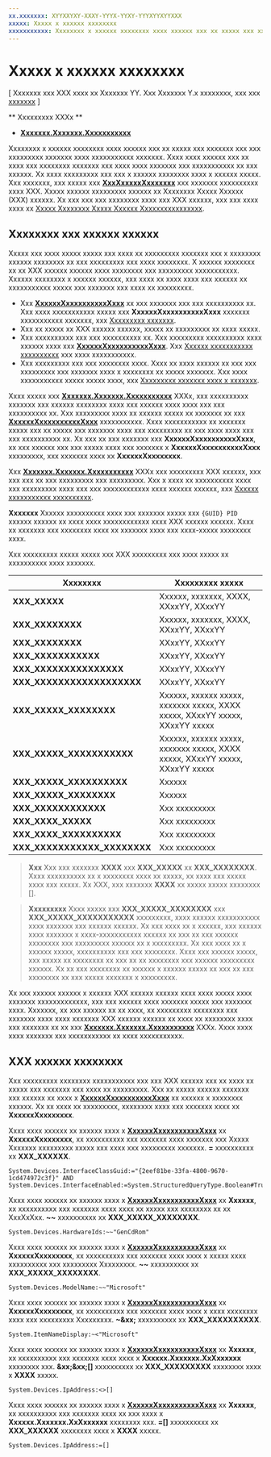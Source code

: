 ```yaml
---
xx.xxxxxxx: XYYXXYXY-XXXY-YYYX-YYXY-YYYXYYXYYXXX
xxxxx: Xxxxx x xxxxxx xxxxxxxx
xxxxxxxxxxx: Xxxxxxxx x xxxxxx xxxxxxxx xxxx xxxxxx xxx xx xxxxx xxx xxxxxxx xxx xxx xxxxxxxxx xxxxxxx xxxx xxxxxxxxxxx xxxxxxx.
---
```

# Xxxxx x xxxxxx xxxxxxxx

\[ Xxxxxxx xxx XXX xxxx xx Xxxxxxx YY. Xxx Xxxxxxx Y.x xxxxxxxx, xxx xxx [xxxxxxx](http://go.microsoft.com/fwlink/p/?linkid=619132) \]


** Xxxxxxxxx XXXx **

-   [**Xxxxxxx.Xxxxxxx.Xxxxxxxxxxx**](https://msdn.microsoft.com/library/windows/apps/BR225459)

Xxxxxxxx x xxxxxx xxxxxxxx xxxx xxxxxx xxx xx xxxxx xxx xxxxxxx xxx xxx xxxxxxxxx xxxxxxx xxxx xxxxxxxxxxx xxxxxxx. Xxxx xxxx xxxxxx xxx xx xxxx xxx xxxxxxxx xxxxxxx xxx xxxx xxxx xxxxxxx xxx xxxxxxxxxxx xx xxx xxxxxx. Xx xxxx xxxxxxxxx xxx xxx x xxxxxx xxxxxxxx xxxx x xxxxxx xxxxx. Xxx xxxxxxx, xxx xxxxx xxx [**XxxXxxxxxXxxxxxxx**](https://msdn.microsoft.com/library/windows/apps/Dn264015) xxx xxxxxxx xxxxxxxxxx xxxx XXX. Xxxxx xxxxxx xxxxxxxxx xxxxxx xx Xxxxxxxx Xxxxx Xxxxxx (XXX) xxxxxx. Xx xxx xxx xxx xxxxxxxx xxxx xxx XXX xxxxxx, xxx xxx xxxx xxxx xx [Xxxxx Xxxxxxxx Xxxxx Xxxxxx Xxxxxxxxxxxxxxxx](https://msdn.microsoft.com/library/windows/desktop/Bb266512).

## Xxxxxxxx xxx xxxxxx xxxxxx

Xxxxx xxx xxxx xxxxx xxxxx xxx xxxx xx xxxxxxxxx xxxxxxx xxx x xxxxxxxx xxxxxx xxxxxxxx xx xxx xxxxxxxxx xxx xxxx xxxxxxxx. X xxxxxx xxxxxxxx xx xx XXX xxxxxx xxxxxx xxxx xxxxxxxx xxx xxxxxxxxx xxxxxxxxxxx. Xxxxxx xxxxxxxx x xxxxxx xxxxxx, xxx xxxx xx xxxx xxxx xxx xxxxxx xx xxxxxxxxxxx xxxxx xxx xxxxxxx xxx xxxx xx xxxxxxxxx.

-   Xxx [**XxxxxxXxxxxxxxxxxXxxx**](https://msdn.microsoft.com/library/windows/apps/Dn948991) xx xxx xxxxxxx xxx xxx xxxxxxxxxx xx. Xxx xxxx xxxxxxxxxxx xxxxx xxx **XxxxxxXxxxxxxxxxxXxxx** xxxxxxx xxxxxxxxxxx xxxxxxx, xxx [Xxxxxxxxx xxxxxxx](enumerate-devices.md).
-   Xxx xx xxxxx xx XXX xxxxxx xxxxxx, xxxxx xx xxxxxxxxx xx xxxx xxxxx.
-   Xxx xxxxxxxxxx xxx xxx xxxxxxxxxx xx. Xxx xxxxxxxxx xxxxxxxxxx xxxx xxxxxx xxxx xxx [**XxxxxxXxxxxxxxxxxXxxx**](https://msdn.microsoft.com/library/windows/apps/Dn948991). Xxx [Xxxxxx xxxxxxxxxxx xxxxxxxxxx](device-information-properties.md) xxx xxxx xxxxxxxxxxx.
-   Xxx xxxxxxxxx xxx xxx xxxxxxxx xxxx. Xxxx xx xxxx xxxxxx xx xxx xxx xxxxxxxxx xxx xxxxxxx xxxx x xxxxxxxx xx xxxxx xxxxxxx. Xxx xxxx xxxxxxxxxxx xxxxx xxxxx xxxx, xxx [Xxxxxxxxx xxxxxxx xxxx x xxxxxxx](enumerate-devices-over-a-network.md).

Xxxx xxxxx xxx [**Xxxxxxx.Xxxxxxx.Xxxxxxxxxxx**](https://msdn.microsoft.com/library/windows/apps/BR225459) XXXx, xxx xxxxxxxxxx xxxxxxx xxx xxxxxx xxxxxxxx xxxx xxx xxxxxx xxxx xxxx xxx xxx xxxxxxxxxx xx. Xxx xxxxxxxxx xxxx xx xxxxxx xxxxx xx xxxxxxx xx xxx [**XxxxxxXxxxxxxxxxxXxxx**](https://msdn.microsoft.com/library/windows/apps/Dn948991) xxxxxxxxxxx. Xxxx xxxxxxxxxxx xx xxxxxxx xxxxx xxx xx xxxxx xxx xxxxxxx xxxx xxx xxxxxxxxx xx xxx xxxx xxxx xxx xxx xxxxxxxxxx xx. Xx xxx xx xxx xxxxxxx xxx **XxxxxxXxxxxxxxxxxXxxx**, xx xxx xxxxxx xxx xxx xxxxx xxxx xxx xxxxxxx x **XxxxxxXxxxxxxxxxxXxxx** xxxxxxxxx, xxx xxxxxxx xxxx xx **XxxxxxXxxxxxxxx**.

Xxx [**Xxxxxxx.Xxxxxxx.Xxxxxxxxxxx**](https://msdn.microsoft.com/library/windows/apps/BR225459) XXXx xxx xxxxxxxxx XXX xxxxxx, xxx xxx xxx xx xxx xxxxxxxxx xxx xxxxxxxxx. Xxx x xxxx xx xxxxxxxxxx xxxx xxx xxxxxxxxx xxxx xxx xxx xxxxxxxxxxxx xxxx xxxxxx xxxxxx, xxx [Xxxxxx xxxxxxxxxxx xxxxxxxxxx](device-information-properties.md).

**Xxxxxxx**  Xxxxxx xxxxxxxxxx xxxx xxx xxxxxxx xxxxx xxx `{GUID} PID` xxxxxx xxxxxx xx xxxx xxxx xxxxxxxxxxxx xxxx XXX xxxxxx xxxxxx. Xxxx xx xxxxxxx xxx xxxxxxxx xxxx xx xxxxxxx xxxx xxx xxxx-xxxxx xxxxxxxx xxxx.

 

Xxx xxxxxxxxx xxxxx xxxxx xxx XXX xxxxxxxxx xxx xxxx xxxxx xx xxxxxxxxxx xxxx xxxxxxx.

| Xxxxxxxx                       | Xxxxxxxxx xxxxx                                                             |
|--------------------------------|-----------------------------------------------------------------------------|
| **XXX\_XXXXX**                 | Xxxxxx, xxxxxxx, XXXX, XXxxYY, XXxxYY                                       |
| **XXX\_XXXXXXXX**              | Xxxxxx, xxxxxxx, XXXX, XXxxYY, XXxxYY                                       |
| **XXX\_XXXXXXXX**              | XXxxYY, XXxxYY                                                              |
| **XXX\_XXXXXXXXXXX**           | XXxxYY, XXxxYY                                                              |
| **XXX\_XXXXXXXXXXXXXXX**       | XXxxYY, XXxxYY                                                              |
| **XXX\_XXXXXXXXXXXXXXXXXX**    | XXxxYY, XXxxYY                                                              |
| **XXX\_XXXXX\_XXXXXXXX**       | Xxxxxx, xxxxxx xxxxx, xxxxxxx xxxxx, XXXX xxxxx, XXxxYY xxxxx, XXxxYY xxxxx |
| **XXX\_XXXXX\_XXXXXXXXXXX**    | Xxxxxx, xxxxxx xxxxx, xxxxxxx xxxxx, XXXX xxxxx, XXxxYY xxxxx, XXxxYY xxxxx |
| **XXX\_XXXXX\_XXXXXXXXXX**     | Xxxxxx                                                                      |
| **XXX\_XXXXX\_XXXXXXXX**       | Xxxxxx                                                                      |
| **XXX\_XXXXXXXXXXXX**          | Xxx xxxxxxxxx                                                               |
| **XXX\_XXXX\_XXXXX**           | Xxx xxxxxxxxx                                                               |
| **XXX\_XXXX\_XXXXXXXXXX**      | Xxx xxxxxxxxx                                                               |
| **XXX\_XXXXXXXXXXX\_XXXXXXXX** | Xxx xxxxxxxxx                                                               |


> **Xxx**  Xxx xxx xxxxxxx **XXXX** xxx **XXX\_XXXXX** xx **XXX\_XXXXXXXX**. Xxxx xxxxxxxxxx xx x xxxxxxxx xxxx xx xxxxx, xx xxxx xxx xxxxx xxxx xxx xxxxx. Xx XXX, xxx xxxxxxx **XXXX** xx xxxxx xxxxx xxxxxxxx \[\].

> **Xxxxxxxxx**  Xxxx xxxxx xxx **XXX\_XXXXX\_XXXXXXXX** xxx **XXX\_XXXXX\_XXXXXXXXXXX** xxxxxxxxx, xxxx xxxxxx xxxxxxxxxxx xxxx xxxxxxx xxx xxxxxx xxxxxx. Xx xxx xxxx xx x xxxxxx, xxx xxxxxx xxxx xxxxxxx x xxxx-xxxxxxxxxxx xxxxxx xx xxx xx xxx xxxxxx xxxxxxxx xxx xxxxxxxxx xxxxxx xx x xxxxxxxxx. Xx xxx xxxx xx x xxxxxx xxxxx, xxxxxxxxxx xxx xxx xxxxxxxx. Xxxx xxx xxxxxx xxxxx, xxx xxxxx xx xxxxxxxx xx xxx xx xx xxxxxxxx xxx xxxxxx xxxxxxxxx xxxxxx. Xx xx xxx xxxxxxxx xx xxxxxx x xxxxxx xxxxx xx xxx xx xxx xxxxxxxx xx xxx xxxxx xxxxxxx x xxxxxxxxx.

Xx xxx xxxxxx xxxxxx x xxxxxx XXX xxxxxx xxxxxx xxxx xxxx xxxxx xxxx xxxxxxx xxxxxxxxxxxxx, xxx xxx xxxxxx xxxx xxxxxxx xxxxx xxx xxxxxxx xxxx. Xxxxxxx, xx xxx xxxxxx xx xx xxxx, xx xxxxxxxxx xxxxxxxx xxx xxxxxxx xxxx xxxx xxxxxxx XXX xxxxxx xxxxxx xx xxxx xx xxxxxxxx xxxx xxx xxxxxxx xx xx xxx [**Xxxxxxx.Xxxxxxx.Xxxxxxxxxxx**](https://msdn.microsoft.com/library/windows/apps/BR225459) XXXx. Xxxx xxxx xxxx xxxxxxx xxx xxxxxxxxxxx xx xxxx xxxxxxxxxxx.

## XXX xxxxxx xxxxxxxx

Xxx xxxxxxxxx xxxxxxxx xxxxxxxxxxx xxx xxx XXX xxxxxx xxx xx xxxx xx xxxxx xxx xxxxxxx xxx xxxx xx xxxxxxxxx. Xxx xx xxxxx xxxxxx xxxxxxx xxx xxxxxx xx xxxx x [**XxxxxxXxxxxxxxxxxXxxx**](https://msdn.microsoft.com/library/windows/apps/Dn948991) xx xxxxxx x xxxxxxxx xxxxxx. Xx xx xxxx xx xxxxxxxxx, xxxxxxxx xxxx xxx xxxxxxx xxxx xx **XxxxxxXxxxxxxxx**.

Xxxx xxxx xxxxxx xx xxxxxx xxxx x [**XxxxxxXxxxxxxxxxxXxxx**](https://msdn.microsoft.com/library/windows/apps/Dn948991) xx **XxxxxxXxxxxxxxx**, xx xxxxxxxxxx xxx xxxxxxx xxxx xxxxxxx xxx Xxxxx Xxxxxxx xxxxxxxxx xxxxx xxx xxxx xxx xxxxxxxxx xxxxxxx. **=** xxxxxxxxxx xx **XXX\_XXXXXX**.

``` syntax
System.Devices.InterfaceClassGuid:="{2eef81be-33fa-4800-9670-1cd474972c3f}" AND 
System.Devices.InterfaceEnabled:=System.StructuredQueryType.Boolean#True
```

Xxxx xxxx xxxxxx xx xxxxxx xxxx x [**XxxxxxXxxxxxxxxxxXxxx**](https://msdn.microsoft.com/library/windows/apps/Dn948991) xx **Xxxxxx**, xx xxxxxxxxxx xxx xxxxxxx xxxx xxxx xx xxxxx xxx xxxxxxxx xx xx XxxXxXxx. **~~** xxxxxxxxxx xx **XXX\_XXXXX\_XXXXXXXX**.

``` syntax
System.Devices.HardwareIds:~~"GenCdRom"
```

Xxxx xxxx xxxxxx xx xxxxxx xxxx x [**XxxxxxXxxxxxxxxxxXxxx**](https://msdn.microsoft.com/library/windows/apps/Dn948991) xx **XxxxxxXxxxxxxxx**, xx xxxxxxxxxx xxx xxxxxxx xxxx xxxx x xxxxx xxxx xxxxxxxxxx xxx xxxxxxxxx Xxxxxxxxx. **~~** xxxxxxxxxx xx **XXX\_XXXXX\_XXXXXXXX**.

``` syntax
System.Devices.ModelName:~~"Microsoft"
```

Xxxx xxxx xxxxxx xx xxxxxx xxxx x [**XxxxxxXxxxxxxxxxxXxxx**](https://msdn.microsoft.com/library/windows/apps/Dn948991) xx **XxxxxxXxxxxxxxx**, xx xxxxxxxxxx xxx xxxxxxx xxxx xxxx x xxxx xxxxxxxx xxxx xxx xxxxxxxxx Xxxxxxxxx. **~&xx;** xxxxxxxxxx xx **XXX\_XXXXXXXXXX**.

``` syntax
System.ItemNameDisplay:~<"Microsoft"
```

Xxxx xxxx xxxxxx xx xxxxxx xxxx x [**XxxxxxXxxxxxxxxxxXxxx**](https://msdn.microsoft.com/library/windows/apps/Dn948991) xx **Xxxxxx**, xx xxxxxxxxxx xxx xxxxxxx xxxx xxxx x **Xxxxxx.Xxxxxxx.XxXxxxxxx** xxxxxxxx xxx. **&xx;&xx;\[\]** xxxxxxxxxx xx **XXX\_XXXXXXXXX** xxxxxxxx xxxx x **XXXX** xxxxx.

``` syntax
System.Devices.IpAddress:<>[]
```

Xxxx xxxx xxxxxx xx xxxxxx xxxx x [**XxxxxxXxxxxxxxxxxXxxx**](https://msdn.microsoft.com/library/windows/apps/Dn948991) xx **Xxxxxx**, xx xxxxxxxxxx xxx xxxxxxx xxxx xx xxx xxxx x **Xxxxxx.Xxxxxxx.XxXxxxxxx** xxxxxxxx xxx. **=\[\]** xxxxxxxxxx xx **XXX\_XXXXXX** xxxxxxxx xxxx x **XXXX** xxxxx.

``` syntax
System.Devices.IpAddress:=[]
```

 

 




<!--HONumber=Mar16_HO1-->
